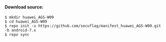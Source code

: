 #### __Download source:__

```
$ mkdir huawei_AGS-W09
$ cd huawei_AGS-W09
$ repo init -u https://github.com/secuflag/manifest_huawei_AGS-W09.git -b android-7.x
$ repo sync
```
